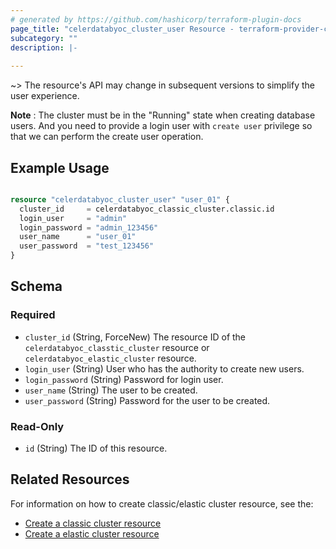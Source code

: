 ```yaml
---
# generated by https://github.com/hashicorp/terraform-plugin-docs
page_title: "celerdatabyoc_cluster_user Resource - terraform-provider-celerdatabyoc"
subcategory: ""
description: |-
  
---
```


~> The resource's API may change in subsequent versions to simplify the user experience.

**Note** : The cluster must be in the "Running" state when creating database users. And you need to provide a login user with `create user` privilege so that we can perform the create user operation.

## Example Usage

```terraform

resource "celerdatabyoc_cluster_user" "user_01" {
  cluster_id     = celerdatabyoc_classic_cluster.classic.id
  login_user     = "admin"
  login_password = "admin_123456"
  user_name      = "user_01"
  user_password  = "test_123456"
}

```

## Schema 

### Required
* `cluster_id` (String, ForceNew) The resource ID of the `celerdatabyoc_classtic_cluster` resource or 
  `celerdatabyoc_elastic_cluster` resource.
* `login_user` (String) User who has the authority to create new users.
* `login_password` (String) Password for login user.
* `user_name` (String) The user to be created.
* `user_password` (String) Password for the user to be created.

### Read-Only
- `id` (String) The ID of this resource.

## Related Resources

For information on how to create classic/elastic cluster resource, see the:
- [Create a classic cluster resource](https://registry.terraform.io/providers/CelerData/celerdatabyoc/latest/docs/resources/classic_cluster)
- [Create a elastic cluster resource](https://registry.terraform.io/providers/CelerData/celerdatabyoc/latest/docs/resources/elastic_cluster)
